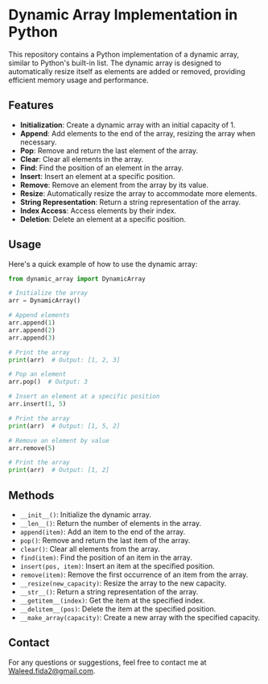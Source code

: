 # Dynamic Array Implementation in Python

This repository contains a Python implementation of a dynamic array, similar to Python's built-in list. The dynamic array is designed to automatically resize itself as elements are added or removed, providing efficient memory usage and performance.

## Features

- **Initialization**: Create a dynamic array with an initial capacity of 1.
- **Append**: Add elements to the end of the array, resizing the array when necessary.
- **Pop**: Remove and return the last element of the array.
- **Clear**: Clear all elements in the array.
- **Find**: Find the position of an element in the array.
- **Insert**: Insert an element at a specific position.
- **Remove**: Remove an element from the array by its value.
- **Resize**: Automatically resize the array to accommodate more elements.
- **String Representation**: Return a string representation of the array.
- **Index Access**: Access elements by their index.
- **Deletion**: Delete an element at a specific position.

## Usage

Here's a quick example of how to use the dynamic array:

```python
from dynamic_array import DynamicArray

# Initialize the array
arr = DynamicArray()

# Append elements
arr.append(1)
arr.append(2)
arr.append(3)

# Print the array
print(arr)  # Output: [1, 2, 3]

# Pop an element
arr.pop()  # Output: 3

# Insert an element at a specific position
arr.insert(1, 5)

# Print the array
print(arr)  # Output: [1, 5, 2]

# Remove an element by value
arr.remove(5)

# Print the array
print(arr)  # Output: [1, 2]
```

## Methods

- `__init__()`: Initialize the dynamic array.
- `__len__()`: Return the number of elements in the array.
- `append(item)`: Add an item to the end of the array.
- `pop()`: Remove and return the last item of the array.
- `clear()`: Clear all elements from the array.
- `find(item)`: Find the position of an item in the array.
- `insert(pos, item)`: Insert an item at the specified position.
- `remove(item)`: Remove the first occurrence of an item from the array.
- `__resize(new_capacity)`: Resize the array to the new capacity.
- `__str__()`: Return a string representation of the array.
- `__getitem__(index)`: Get the item at the specified index.
- `__delitem__(pos)`: Delete the item at the specified position.
- `__make_array(capacity)`: Create a new array with the specified capacity.

## Contact

For any questions or suggestions, feel free to contact me at Waleed.fida2@gmail.com.
